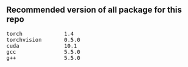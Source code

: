 ## Recommended version of all package for this repo  
<pre>
torch             1.4  
torchvision       0.5.0  
cuda              10.1
gcc               5.5.0
g++               5.5.0
</pre>

